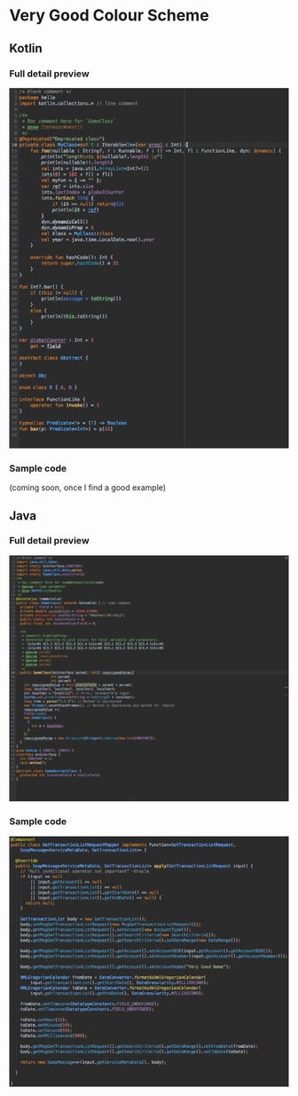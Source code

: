 # Very Good Colour Scheme

## Kotlin

### Full detail preview
![Kotlin](/kotlin.png)

### Sample code
(coming soon, once I find a good example)

## Java

### Full detail preview
![Java](/java.png)

### Sample code
![Java class](/java-class.png)
